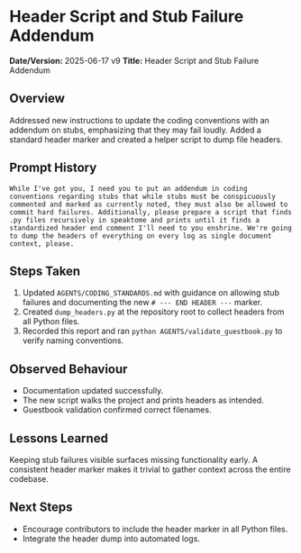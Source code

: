 # Header Script and Stub Failure Addendum

**Date/Version:** 2025-06-17 v9
**Title:** Header Script and Stub Failure Addendum

## Overview
Addressed new instructions to update the coding conventions with an addendum on
stubs, emphasizing that they may fail loudly. Added a standard header marker and
created a helper script to dump file headers.

## Prompt History
```
While I've got you, I need you to put an addendum in coding conventions regarding stubs that while stubs must be conspicuously commented and marked as currently noted, they must also be allowed to commit hard failures. Additionally, please prepare a script that finds .py files recursively in speaktome and prints until it finds a standardized header end comment I'll need to you enshrine. We're going to dump the headers of everything on every log as single document context, please.
```

## Steps Taken
1. Updated `AGENTS/CODING_STANDARDS.md` with guidance on allowing stub failures
   and documenting the new `# --- END HEADER ---` marker.
2. Created `dump_headers.py` at the repository root to collect headers from all
   Python files.
3. Recorded this report and ran `python AGENTS/validate_guestbook.py` to verify
   naming conventions.

## Observed Behaviour
- Documentation updated successfully.
- The new script walks the project and prints headers as intended.
- Guestbook validation confirmed correct filenames.

## Lessons Learned
Keeping stub failures visible surfaces missing functionality early. A consistent
header marker makes it trivial to gather context across the entire codebase.

## Next Steps
- Encourage contributors to include the header marker in all Python files.
- Integrate the header dump into automated logs.
